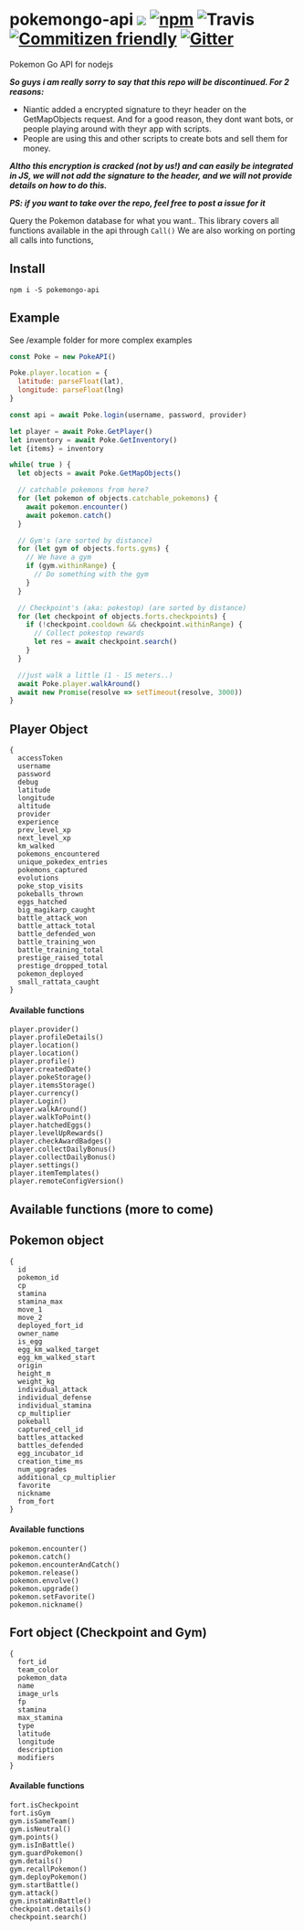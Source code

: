 # pokemongo-api ![](https://img.shields.io/npm/v/pokemongo-api.svg) [![npm](https://img.shields.io/npm/dt/pokemongo-api.svg)]() ![Travis](https://img.shields.io/travis/stoffern/pokemongo-api.svg) [![Commitizen friendly](https://img.shields.io/badge/commitizen-friendly-brightgreen.svg)](http://commitizen.github.io/cz-cli/) [![Gitter](https://img.shields.io/gitter/room/nwjs/nw.js.svg?maxAge=2592000)](https://gitter.im/pokemongo-api/Lobby)

Pokemon Go API for nodejs

___So guys i am really sorry to say that this repo will be discontinued. For 2 reasons:___
* Niantic added a encrypted signature to theyr header on the GetMapObjects request. And for a good reason, they dont want bots, or people playing around with theyr app with scripts. 
* People are using this and other scripts to create bots and sell them for money.  

___Altho this encryption is cracked (not by us!) and can easily be integrated in JS, we will not add the signature to the header, and we will not provide details on how to do this.___

___PS: if you want to take over the repo, feel free to post a issue for it___


Query the Pokemon database for what you want..
This library covers all functions available in the api through `Call()`
We are also working on porting all calls into functions,


## Install
```
npm i -S pokemongo-api
```

## Example
See /example folder for more complex examples

```js
const Poke = new PokeAPI()

Poke.player.location = {
  latitude: parseFloat(lat),
  longitude: parseFloat(lng)
}

const api = await Poke.login(username, password, provider)

let player = await Poke.GetPlayer()
let inventory = await Poke.GetInventory()
let {items} = inventory

while( true ) {
  let objects = await Poke.GetMapObjects()

  // catchable pokemons from here?
  for (let pokemon of objects.catchable_pokemons) {
    await pokemon.encounter()
    await pokemon.catch()
  }

  // Gym's (are sorted by distance)
  for (let gym of objects.forts.gyms) {
    // We have a gym
    if (gym.withinRange) {
      // Do something with the gym
    }
  }

  // Checkpoint's (aka: pokestop) (are sorted by distance)
  for (let checkpoint of objects.forts.checkpoints) {
    if (!checkpoint.cooldown && checkpoint.withinRange) {
      // Collect pokestop rewards
      let res = await checkpoint.search()
    }
  }

  //just walk a little (1 - 15 meters..)
  await Poke.player.walkAround()
  await new Promise(resolve => setTimeout(resolve, 3000))
}

```


## Player Object
```
{
  accessToken
  username
  password
  debug
  latitude
  longitude
  altitude
  provider
  experience
  prev_level_xp
  next_level_xp
  km_walked
  pokemons_encountered
  unique_pokedex_entries
  pokemons_captured
  evolutions
  poke_stop_visits
  pokeballs_thrown
  eggs_hatched
  big_magikarp_caught
  battle_attack_won
  battle_attack_total
  battle_defended_won
  battle_training_won
  battle_training_total
  prestige_raised_total
  prestige_dropped_total
  pokemon_deployed
  small_rattata_caught
}
```
#### Available functions
```
player.provider()
player.profileDetails()
player.location()
player.location()
player.profile()
player.createdDate()
player.pokeStorage()
player.itemsStorage()
player.currency()
player.Login()
player.walkAround()
player.walkToPoint()
player.hatchedEggs()
player.levelUpRewards()
player.checkAwardBadges()
player.collectDailyBonus()
player.collectDailyBonus()
player.settings()
player.itemTemplates()
player.remoteConfigVersion()
```

## Available functions (more to come)

## Pokemon object
```
{
  id
  pokemon_id
  cp
  stamina
  stamina_max
  move_1
  move_2
  deployed_fort_id
  owner_name
  is_egg
  egg_km_walked_target
  egg_km_walked_start
  origin
  height_m
  weight_kg
  individual_attack
  individual_defense
  individual_stamina
  cp_multiplier
  pokeball
  captured_cell_id
  battles_attacked
  battles_defended
  egg_incubator_id
  creation_time_ms
  num_upgrades
  additional_cp_multiplier
  favorite
  nickname
  from_fort
}
```
#### Available functions
```
pokemon.encounter()
pokemon.catch()
pokemon.encounterAndCatch()
pokemon.release()
pokemon.envolve()
pokemon.upgrade()
pokemon.setFavorite()
pokemon.nickname()
```

## Fort object (Checkpoint and Gym)
```
{
  fort_id
  team_color
  pokemon_data
  name
  image_urls
  fp
  stamina
  max_stamina
  type
  latitude
  longitude
  description
  modifiers
}
```
#### Available functions
```
fort.isCheckpoint
fort.isGym
gym.isSameTeam()
gym.isNeutral()
gym.points()
gym.isInBattle()
gym.guardPokemon()
gym.details()
gym.recallPokemon()
gym.deployPokemon()
gym.startBattle()
gym.attack()
gym.instaWinBattle()
checkpoint.details()
checkpoint.search()
```
